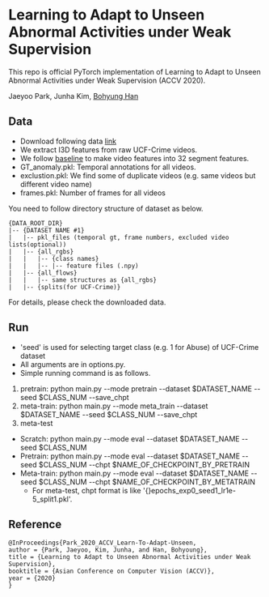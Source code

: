 Learning to Adapt to Unseen Abnormal Activities under Weak Supervision
=====

This repo is official PyTorch implementation of Learning to Adapt to Unseen Abnormal Activities under Weak Supervision (ACCV 2020).

Jaeyoo Park, Junha Kim, [Bohyung Han](https://cv.snu.ac.kr/index.php/bhhan/)

## Data

* Download following data [link](https://drive.google.com/file/d/1pWDK4kDQfHdrgAQC0tjrcp76U1dWkovE/view?usp=sharing)
* We extract I3D features from raw UCF-Crime videos.
* We follow [baseline](https://github.com/WaqasSultani/AnomalyDetectionCVPR2018) to make video features into 32 segment features.
* GT_anomaly.pkl: Temporal annotations for all videos.
* exclustion.pkl: We find some of duplicate videos (e.g. same videos but different video name)
* frames.pkl: Number of frames for all videos


You need to follow directory structure of dataset as below.  
```  
{DATA_ROOT_DIR}
|-- {DATASET NAME #1}
|   |-- pkl_files (temporal gt, frame numbers, excluded video lists(optional))
|   |-- {all_rgbs}  
|   |   |-- {class names}  
|   |   |-- |-- feature files (.npy)  
|   |-- {all_flows}  
|   |   |-- same structures as {all_rgbs}  
|   |-- {splits(for UCF-Crime)}  
```  
For details, please check the downloaded data.

## Run
* 'seed' is used for selecting target class (e.g. 1 for Abuse) of UCF-Crime dataset
* All arguments are in options.py.
* Simple running command is as follows.
1. pretrain: python main.py --mode pretrain --dataset $DATASET_NAME --seed $CLASS_NUM --save_chpt
2. meta-train: python main.py --mode meta_train --dataset $DATASET_NAME --seed $CLASS_NUM --save_chpt
3. meta-test
  * Scratch: python main.py --mode eval --dataset $DATASET_NAME --seed $CLASS_NUM
  * Pretrain: python main.py --mode eval --dataset $DATASET_NAME --seed $CLASS_NUM --chpt $NAME_OF_CHECKPOINT_BY_PRETRAIN
  * Meta-train: python main.py --mode eval --dataset $DATASET_NAME --seed $CLASS_NUM --chpt $NAME_OF_CHECKPOINT_BY_METATRAIN
    * For meta-test, chpt format is like '{}epochs_exp0_seed1_lr1e-5_split1.pkl'.
    
## Reference
```  
@InProceedings{Park_2020_ACCV_Learn-To-Adapt-Unseen,  
author = {Park, Jaeyoo, Kim, Junha, and Han, Bohyoung},  
title = {Learning to Adapt to Unseen Abnormal Activities under Weak Supervision},  
booktitle = {Asian Conference on Computer Vision (ACCV)},  
year = {2020}  
}  
```
